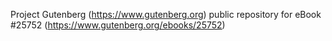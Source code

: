 Project Gutenberg (https://www.gutenberg.org) public repository for eBook #25752 (https://www.gutenberg.org/ebooks/25752)
